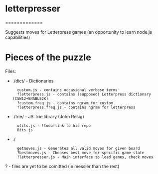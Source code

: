 # letterpresser
=============

Suggests moves for Letterpress games (an opportunity to learn node.js capabilities)

# Pieces of the puzzle

Files:

* ./dict/ - Dictionaries

        custom.js - contains occasional verbose terms
        ?letterpress.js - contains (supposed) Letterpress dictionary (CSW12+ENABLE2K)
        ?custom.freq.js - contains ngram for custom
        ?letterpress.freq.js - contains ngram for letterpress


* ./trie/ - JS Trie library (John Resig)

        utils.js - !todo!link to his repo
        Bits.js


* ./

        getmoves.js - Generates all valid moves for given board
        ?bestmoves.js - Chooses best move for specific game state
        ?letterpresser.js - Main interface to load games, check moves

? - files are yet to be comitted (ie messier than the rest)
